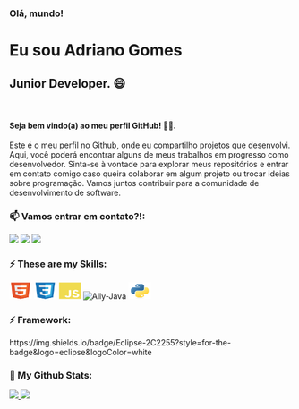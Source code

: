 
<h3> Olá, mundo!</h3>
<h1>Eu sou Adriano Gomes</h1>
<h2> Junior Developer. 😄 </h2>  
<br>          
<h4> Seja bem vindo(a) ao meu perfil GitHub! 👋🏻. </h4>
   

Este é o meu perfil no Github, onde eu compartilho projetos que desenvolvi. Aqui, você poderá encontrar alguns de meus trabalhos em progresso como desenvolvedor. Sinta-se à vontade para explorar meus repositórios e entrar em contato comigo caso queira colaborar em algum projeto ou trocar ideias sobre programação. Vamos juntos contribuir para a comunidade de desenvolvimento de software.

  
<h3>📫 Vamos entrar em contato?!:<br></h3> 

<div> 
  <a href="https://www.instagram.com/ag013/" target="_blank"><img src="https://img.shields.io/badge/-Instagram-%23E4405F?style=for-the-badge&logo=instagram&logoColor=white" target="_blank"></a>
  <a href="https://www.linkedin.com/feed/" target="_blank"><img src="https://img.shields.io/badge/-LinkedIn-%230077B5?style=for-the-badge&logo=linkedin&logoColor=white" target="_blank"></a>
  <a href="https://mail.google.com/mail/u/1/#inbox" target="_blank"><img src="https://img.shields.io/badge/Gmail-D14836?style=for-the-badge&logo=gmail&logoColor=white" target="_blank"></a>
</div>
 

<h3>⚡ These are my Skills: <br></h3>

<div style="display: inline_block">
  <img alt="Ally-HTML" height="30" width="40" src="https://raw.githubusercontent.com/devicons/devicon/master/icons/html5/html5-original.svg">
  <img alt="Ally-CSS" height="30" width="40" src="https://raw.githubusercontent.com/devicons/devicon/master/icons/css3/css3-original.svg">
  <img alt="Ally-Js" height="30" width="40" src="https://raw.githubusercontent.com/devicons/devicon/master/icons/javascript/javascript-plain.svg">
  <img alt="Ally-Java" height="40" width="50" src="https://cdn.jsdelivr.net/gh/devicons/devicon/icons/java/java-original.svg" />
  <img alt="Ally-Python" height="30" width="40" src="https://raw.githubusercontent.com/devicons/devicon/master/icons/python/python-original.svg">
</div> 

<h3>⚡ Framework: <br></h3>

<div style="display: inline_block">
  https://img.shields.io/badge/Eclipse-2C2255?style=for-the-badge&logo=eclipse&logoColor=white
</div> 


<h3>🌱 My Github Stats: <br></h3>
  
<div>
  <a href="[https://github.com/Adrianodvs013](https://github.com/Adrianodvs013)"> 
  <img height="170em" src="https://github-readme-stats.vercel.app/api?username=Adrianodvs013&show_icons=true&theme=tokyonight&include_all_commits=true&count_private=true"/>
  <img height="150em" src="https://github-readme-stats.vercel.app/api/top-langs/?username=Adrianodvs013&layout=compact&langs_count=16&theme=tokyonight"/>
</div>
